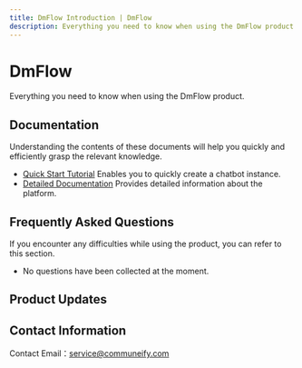 ```yaml
---
title: DmFlow Introduction | DmFlow
description: Everything you need to know when using the DmFlow product.
---
```


# DmFlow
 
Everything you need to know when using the DmFlow product.

## Documentation
Understanding the contents of these documents will help you quickly and efficiently grasp the relevant knowledge.
 - [Quick Start Tutorial](tutorials/intro/index.md) Enables you to quickly create a chatbot instance.
 - [Detailed Documentation](tutorials/docs/index.md) Provides detailed information about the platform.
 
## Frequently Asked Questions
If you encounter any difficulties while using the product, you can refer to this section.

- No questions have been collected at the moment.
 
## Product Updates

## Contact Information

Contact Email：<service@communeify.com>
 